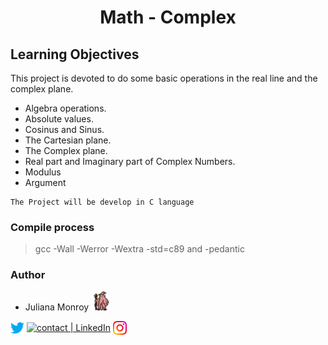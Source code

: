 <div align=center>

# Math - Complex


<div align=left>

## Learning Objectives

This project is devoted to do some basic operations in the real line and the complex plane.

- Algebra operations.
- Absolute values.
- Cosinus and Sinus.
- The Cartesian plane.
- The Complex plane.
- Real part and Imaginary part of Complex Numbers.
- Modulus
- Argument

```
The Project will be develop in C language
```

### **Compile process**

> gcc -Wall -Werror -Wextra -std=c89 and -pedantic


### Author

- Juliana Monroy <img src="https://github.com/deut-erium/deut-erium/blob/master/assets/gandalf_parrot.gif" width="30px"/>

[<img align="center" alt="contact | Twitter" width="22px" src="https://github.com/deut-erium/deut-erium/blob/master/assets/twitter.svg" />](https://twitter.com/julianamonroy03)
[<img align="center" alt="contact | LinkedIn" width="22px" src="https://cdn.jsdelivr.net/npm/simple-icons@v3/icons/linkedin.svg" />](https://www.linkedin.com/in/juliana-monroy-5760b9199/)
[<img align="center" alt="contact | Instagram" width="22px" src="https://github.com/hargun79/hargun79/blob/master/Assets/Instagram.svg" />](https://www.instagram.com/julianamonr03/)
